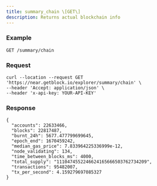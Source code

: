 ```yaml
---
title: summary_chain \[GET\]
description: Returns actual blockchain info
---
```


### Example

```GET /summary/chain```

### Request

```
curl --location --request GET 'https://near.getblock.io/explorer/summary/chain' \
--header 'Accept: application/json' \
--header 'x-api-key: YOUR-API-KEY'
```

### Response

```
{
  "accounts": 22633466,
  "blocks": 22817487,
  "burnt_24h": 5677.477799699645,
  "epoch_end": 1670459242,
  "median_gas_price": 7.833964225336999e-12,
  "node_validating": 134,
  "time_between_blocks_ms": 4000,
  "total_supply": "1110474552246624165666503762734209",
  "transactions": 95482007,
  "tx_per_second": 4.159279697085327
}
```
